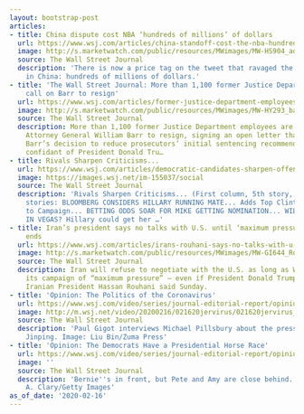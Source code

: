 ```yaml
---
layout: bootstrap-post
articles:
- title: China dispute cost NBA ‘hundreds of millions’ of dollars
  url: https://www.wsj.com/articles/china-standoff-cost-the-nba-hundreds-of-millions-11581866522
  image: http://s.marketwatch.com/public/resources/MWimages/MW-HS904_adamsi_ZG_20191008181841.jpg
  source: The Wall Street Journal
  description: 'There is now a price tag on the tweet that ravaged the NBA’s business
    in China: hundreds of millions of dollars.'
- title: 'The Wall Street Journal: More than 1,100 former Justice Department officials
    call on Barr to resign'
  url: https://www.wsj.com/articles/former-justice-department-employees-sign-letter-urging-barr-to-resign-11581877946
  image: http://s.marketwatch.com/public/resources/MWimages/MW-HY293_barr01_ZG_20200113193918.jpg
  source: The Wall Street Journal
  description: More than 1,100 former Justice Department employees are calling on
    Attorney General William Barr to resign, signing an open letter that criticizes
    Barr’s decision to reduce prosecutors’ initial sentencing recommendation for a
    confidant of President Donald Tru…
- title: Rivals Sharpen Criticisms...
  url: https://www.wsj.com/articles/democratic-candidates-sharpen-offensive-on-bloomberg-11581876669
  image: https://images.wsj.net/im-155037/social
  source: The Wall Street Journal
  description: 'Rivals Sharpen Criticisms... (First column, 5th story, link ) Related
    stories: BLOOMBERG CONSIDERS HILLARY RUNNING MATE... Adds Top Clinton Advisor
    to Campaign... BETTING ODDS SOAR FOR MIKE GETTING NOMINATION... WILL HE DEBATE
    IN VEGAS? Hillary could get her …'
- title: Iran’s president says no talks with U.S. until ‘maximum pressure’ campaign
    ends
  url: https://www.wsj.com/articles/irans-rouhani-says-no-talks-with-u-s-while-maximum-pressure-campaign-is-on-11581881292
  image: http://s.marketwatch.com/public/resources/MWimages/MW-GI644_Rouhan_ZG_20180507071406.jpg
  source: The Wall Street Journal
  description: Iran will refuse to negotiate with the U.S. as long as Washington maintains
    its campaign of “maximum pressure” — even if President Donald Trump is re-elected,
    Iranian President Hassan Rouhani said Sunday.
- title: 'Opinion: The Politics of the Coronavirus'
  url: https://www.wsj.com/video/series/journal-editorial-report/opinion-the-politics-of-the-coronavirus/F7D4990F-E490-4334-91E2-2FD6A120A7A5
  image: http://m.wsj.net/video/20200216/021620jervirus/021620jervirus_1280x720.jpg
  source: The Wall Street Journal
  description: 'Paul Gigot interviews Michael Pillsbury about the pressures on Xi
    Jinping. Image: Liu Bin/Zuma Press'
- title: 'Opinion: The Democrats Have a Presidential Horse Race'
  url: https://www.wsj.com/video/series/journal-editorial-report/opinion-the-democrats-have-a-presidential-horse-race/2EACFD18-D471-4664-954A-119CDA000B13
  image: ''
  source: The Wall Street Journal
  description: 'Bernie''s in front, but Pete and Amy are close behind. Image: Timothy
    A. Clary/Getty Images'
as_of_date: '2020-02-16'
---
```


